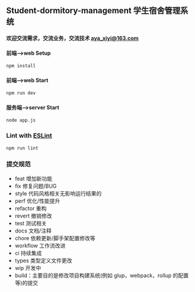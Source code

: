 ## Student-dormitory-management 学生宿舍管理系统


#### 欢迎交流需求，交流业务，交流技术 aya_xiyi@163.com


#### 前端-->web Setup

```sh
npm install
```

#### 前端-->web Start

```sh
npm run dev
```

#### 服务端-->server Start

```sh
node app.js
```


### Lint with [ESLint](https://eslint.org/)

```sh
npm run lint
```

### 提交规范

 - feat 增加新功能
 - fix 修复问题/BUG
 - style 代码风格相关无影响运行结果的
 - perf 优化/性能提升
 - refactor 重构
 - revert 撤销修改
 - test 测试相关
 - docs 文档/注释
 - chore 依赖更新/脚手架配置修改等
 - workflow 工作流改进
 - ci 持续集成
 - types 类型定义文件更改
 - wip 开发中
 - build：主要目的是修改项目构建系统(例如 glup，webpack，rollup 的配置等)的提交


